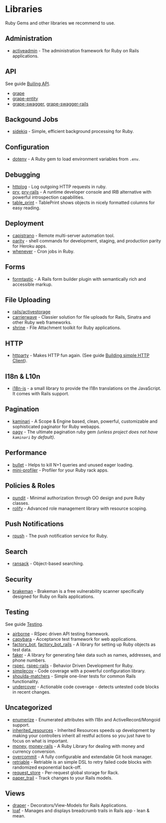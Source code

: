 # Libraries

Ruby Gems and other libraries we recommend to use.

## Administration

* [activeadmin](https://github.com/activeadmin/activeadmin) - The administration framework for Ruby on Rails applications.

## API

See guide [Builing API](building_api.md).

* [grape](https://github.com/ruby-grape/grape)
* [grape-entity](https://github.com/ruby-grape/grape-entity)
* [grape-swagger](https://github.com/ruby-grape/grape-swagger), [grape-swagger-rails](https://github.com/ruby-grape/grape-swagger-rails)

## Backgound Jobs

* [sidekiq](https://github.com/mperham/sidekiq) - Simple, efficient background processing for Ruby.

## Configuration

* [dotenv](https://github.com/bkeepers/dotenv) - A Ruby gem to load environment variables from `.env`.

## Debugging

* [httplog](https://github.com/trusche/httplog) - Log outgoing HTTP requests in ruby.
* [pry](https://github.com/pry/pry), [pry-rails](https://github.com/rweng/pry-rails) - A runtime developer console and IRB alternative with powerful introspection capabilities.
* [table_print](http://tableprintgem.com/) - TablePrint shows objects in nicely formatted columns for easy reading.

## Deployment

* [capistrano](https://github.com/capistrano/capistrano) - Remote multi-server automation tool.
* [parity](https://github.com/thoughtbot/parity) - shell commands for development, staging, and production parity for Heroku apps.
* [whenever](https://github.com/javan/whenever) - Cron jobs in Ruby.

## Forms

* [formtastic](https://github.com/justinfrench/formtastic) - A Rails form builder plugin with semantically rich and accessible markup.

## File Uploading

* [rails/activestorage](https://guides.rubyonrails.org/active_storage_overview.html)
* [carrierwave](https://github.com/carrierwaveuploader/carrierwave) - Classier solution for file uploads for Rails, Sinatra and other Ruby web frameworks.
* [shrine](https://shrinerb.com) - File Attachment toolkit for Ruby applications.

## HTTP

* [httparty](https://github.com/jnunemaker/httparty) - Makes HTTP fun again. (See guide [Building simple HTTP Client](../guides/building_simple_http_client.md)).

## I18n & L10n

* [i18n-js](https://github.com/fnando/i18n-js) - a small library to provide the I18n translations on the JavaScript. It comes with Rails support.

## Pagination

* [kaminari](https://github.com/kaminari/kaminari) - A Scope & Engine based, clean, powerful, customizable and sophisticated paginator for Ruby webapps.
* [pagy](https://github.com/ddnexus/pagy) - The ultimate pagination ruby gem _(unless project does not have `kaminari` by default)_.

## Performance

* [bullet](https://github.com/flyerhzm/bullet) - Helps to kill N+1 queries and unused eager loading.
* [mini-profiler](https://github.com/MiniProfiler/rack-mini-profiler) - Profiler for your Ruby rack apps.

## Policies & Roles

* [pundit](https://github.com/varvet/pundit) - Minimal authorization through OO design and pure Ruby classes.
* [rolify](https://github.com/RolifyCommunity/rolify) - Advanced role management library with resource scoping.

## Push Notifications

* [rpush](https://github.com/rpush/rpush) - The push notification service for Ruby.

## Search

* [ransack](https://github.com/activerecord-hackery/ransack) - Object-based searching.

## Security

* [brakeman](https://brakemanscanner.org) - Brakeman is a free vulnerability scanner specifically designed for Ruby on Rails applications.

## Testing

See guide [Testing](testing.md).

* [airborne](https://github.com/brooklynDev/airborne) - RSpec driven API testing framework.
* [capybara](https://github.com/teamcapybara/capybara) - Acceptance test framework for web applications.
* [factory_bot](https://github.com/thoughtbot/factory_bot), [factory_bot_rails](https://github.com/thoughtbot/factory_bot_rails) - A library for setting up Ruby objects as test data.
* [faker](https://github.com/stympy/faker) - A library for generating fake data such as names, addresses, and phone numbers.
* [rspec](https://github.com/rspec/rspec), [rspec-rails](https://github.com/rspec/rspec-rails) - Behavior Driven Development for Ruby.
* [simplecov](https://github.com/colszowka/simplecov) - Code coverage with a powerful configuration library.
* [shoulda-matchers](https://github.com/thoughtbot/shoulda-matchers) - Simple one-liner tests for common Rails functionality.
* [undercover](https://github.com/grodowski/undercover) - Actionable code coverage - detects untested code blocks in recent changes.

## Uncategorized

* [enumerize](https://github.com/brainspec/enumerize) - Enumerated attributes with I18n and ActiveRecord/Mongoid support.
* [inherited_resources](https://github.com/activeadmin/inherited_resources) - Inherited Resources speeds up development by making your controllers inherit all restful actions so you just have to focus on what is important.
* [money](https://github.com/Rubymoney/money), [money-rails](https://github.com/RubyMoney/money-rails) - A Ruby Library for dealing with money and currency conversion.
* [overcommit](https://github.com/brigade/overcommit) - A fully configurable and extendable Git hook manager.
* [retriable](https://github.com/kamui/retriable) - Retriable is an simple DSL to retry failed code blocks with randomized exponential back-off.
* [request_store](https://github.com/steveklabnik/request_store) - Per-request global storage for Rack.
* [paper_trail](https://github.com/paper-trail-gem/paper_trail) - Track changes to your Rails models.

## Views

* [draper](https://github.com/drapergem/draper) - Decorators/View-Models for Rails Applications.
* [loaf](https://github.com/piotrmurach/loaf) - Manages and displays breadcrumb trails in Rails app - lean & mean.
